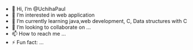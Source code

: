 - 👋 Hi, I’m @UchihaPaul
- 👀 I’m interested in web application
- 🌱 I’m currently learning java,web development, C, Data structures with C
- 💞️ I’m looking to collaborate on ...
- 📫 How to reach me ...
- ⚡ Fun fact: ...

<!---
UchihaPaul/UchihaPaul is a ✨ special ✨ repository because its `README.md` (this file) appears on your GitHub profile.
You can click the Preview link to take a look at your changes.
--->
